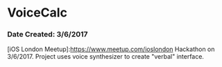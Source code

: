 # VoiceCalc
### Date Created: 3/6/2017
[iOS London Meetup]:https://www.meetup.com/ioslondon  Hackathon on 3/6/2017. Project uses voice synthesizer to create "verbal" interface. 
